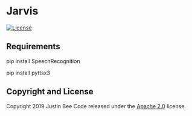 # Jarvis

[![License](https://img.shields.io/badge/License-Apache%202.0-blue.svg)](https://opensource.org/licenses/Apache-2.0)

## Requirements

pip install SpeechRecognition

pip install pyttsx3

## Copyright and License

Copyright 2019 Justin Bee Code released under the [Apache 2.0](https://github.com/Justin-Bee/Jarvis/blob/master/LICENSE) license.
